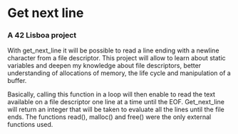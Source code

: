 # Get next line
### A 42 Lisboa project


With get_next_line it will be possible to read a line ending with a newline character from a file descriptor. This project will allow to learn about static variables and deepen my knowledge about file descriptors, better understanding of allocations of memory, the life cycle and manipulation of a buffer.

Basically, calling this function in a loop will then enable to read the text available on a file descriptor one line at a time until the EOF. Get_next_line will return an integer that will be taken to evaluate all the lines until the file ends. The functions read(), malloc() and free() were the only external functions used.
